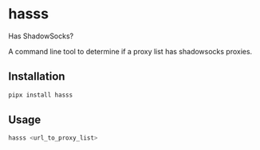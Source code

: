 # hasss

Has ShadowSocks?

A command line tool to determine if a proxy list has shadowsocks proxies.

## Installation
```bash
pipx install hasss
```

## Usage
```bash
hasss <url_to_proxy_list>
```